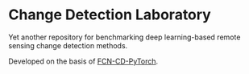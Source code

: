 # Change Detection Laboratory

Yet another repository for benchmarking deep learning-based remote sensing change detection methods.

Developed on the basis of [FCN-CD-PyTorch](https://github.com/Bobholamovic/FCN-CD-PyTorch).